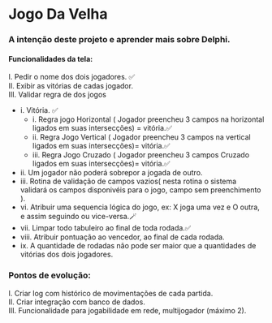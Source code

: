 # Jogo Da Velha

### A intenção deste projeto e aprender mais sobre Delphi.

#### Funcionalidades da tela:
I. Pedir o nome dos dois jogadores. ✅<br/>
II. Exibir as vitórias de cadas jogador.<br/>
III. Validar regra de dos jogos
  - i. Vitória. ✅
    - i.     Regra jogo Horizontal ( Jogador preencheu 3 campos na horizontal ligados em suas intersecções) = vitória.✅
    - ii.    Regra Jogo Vertical ( Jogador preencheu 3 campos na vertical ligados em suas intersecções)= vitória.✅
    - iii.   Regra Jogo Cruzado  ( Jogador preencheu 3 campos  Cruzado ligados em suas intersecções)= vitória.✅
  - ii.    Um jogador não poderá sobrepor a jogada de outro.
  - iii.     Rotina de validação de campos vazios( nesta rotina o sistema validará os campos disponivéis para o jogo, campo sem preenchimento ).
  - vi.    Atribuir uma sequencia lógica do jogo, ex: X joga uma vez e O outra, e assim seguindo ou vice-versa.🪄
  - vii.   Limpar todo tabuleiro ao final de toda rodada.✅
  - viii.  Atribuir pontuação ao vencedor, ao final de cada rodada.
  - ix.    A quantidade de rodadas não pode ser maior que a quantidades de vitórias dos dois jogadores.<br/>

### Pontos de evolução:
I.     Criar log com histórico de movimentações de cada partida.<br/>
II.    Criar integração com banco de dados.<br/>
III.   Funcionalidade para jogabilidade em rede, multijogador (máximo 2).<br/>
